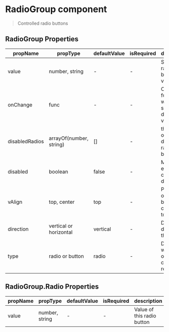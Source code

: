 # RadioGroup component

> Controlled radio buttons

## RadioGroup Properties

| propName | propType | defaultValue | isRequired | description |
|----------|----------|--------------|------------|-------------|
| value | number, string | - | - | Selected radio button value |
| onChange | func | - | - | Callback function when user selects a different value |
| disabledRadios | arrayOf(number, string) | [] | - | the values of the disabled radio buttons |
| disabled | boolean | false | - | Make the entire control disabled |
| vAlign | top, center | top | - | Positioning of the radio bottom compared to the label |
| direction | vertical or horizontal | vertical | - | Display direction of the radios |
| type | radio or button | radio | - | Decided which type of child controls to render |


## RadioGroup.Radio Properties

| propName | propType | defaultValue | isRequired | description |
|----------|----------|--------------|------------|-------------|
| value | number, string | - | - | Value of this radio button |
